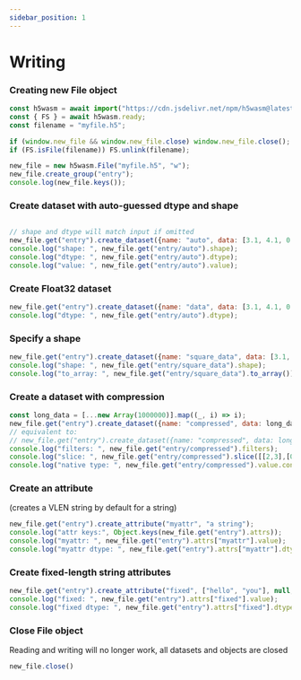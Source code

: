 ```yaml
---
sidebar_position: 1
---
```

# Writing

### Creating new File object
```js
const h5wasm = await import("https://cdn.jsdelivr.net/npm/h5wasm@latest/dist/esm/hdf5_hl.js");
const { FS } = await h5wasm.ready;
const filename = "myfile.h5";

if (window.new_file && window.new_file.close) window.new_file.close();
if (FS.isFile(filename)) FS.unlink(filename);

new_file = new h5wasm.File("myfile.h5", "w");
new_file.create_group("entry");
console.log(new_file.keys());
```
<codapi-snippet sandbox="javascript" editor="basic" init-delay="500">
</codapi-snippet>

### Create dataset with auto-guessed dtype and shape
```js

// shape and dtype will match input if omitted
new_file.get("entry").create_dataset({name: "auto", data: [3.1, 4.1, 0.0, -1.0]});
console.log("shape: ", new_file.get("entry/auto").shape);
console.log("dtype: ", new_file.get("entry/auto").dtype);
console.log("value: ", new_file.get("entry/auto").value);
```
<codapi-snippet sandbox="javascript" editor="basic" init-delay="500">
</codapi-snippet>

### Create Float32 dataset
```js
new_file.get("entry").create_dataset({name: "data", data: [3.1, 4.1, 0.0, -1.0], dtype: '<f'});
console.log("dtype: ", new_file.get("entry/auto").dtype);
```
<codapi-snippet sandbox="javascript" editor="basic" init-delay="500">
</codapi-snippet>

### Specify a shape
```js
new_file.get("entry").create_dataset({name: "square_data", data: [3.1, 4.1, 0.0, -1.0], shape: [2,2], dtype: '<d'});
console.log("shape: ", new_file.get("entry/square_data").shape);
console.log("to_array: ", new_file.get("entry/square_data").to_array());
```
<codapi-snippet sandbox="javascript" editor="basic" init-delay="500">
</codapi-snippet>

### Create a dataset with compression
```js
const long_data = [...new Array(1000000)].map((_, i) => i);
new_file.get("entry").create_dataset({name: "compressed", data: long_data, shape: [1000, 1000], dtype: '<f', chunks: [100,100], compression: 9});
// equivalent to:
// new_file.get("entry").create_dataset({name: "compressed", data: long_data, shape: [1000, 1000], dtype: '<f', chunks=[100,100], compression='gzip', compression_opts=[9]});
console.log("filters: ", new_file.get("entry/compressed").filters);
console.log("slice: ", new_file.get("entry/compressed").slice([[2,3],[0,5]]));
console.log("native type: ", new_file.get("entry/compressed").value.constructor.name);
```
<codapi-snippet sandbox="javascript" editor="basic" init-delay="500">
</codapi-snippet>

### Create an attribute 
(creates a VLEN string by default for a string)
```js
new_file.get("entry").create_attribute("myattr", "a string");
console.log("attr keys:", Object.keys(new_file.get("entry").attrs));
console.log("myattr: ", new_file.get("entry").attrs["myattr"].value);
console.log("myattr dtype: ", new_file.get("entry").attrs["myattr"].dtype);
```
<codapi-snippet sandbox="javascript" editor="basic" init-delay="500">
</codapi-snippet>

### Create fixed-length string attributes
```js
new_file.get("entry").create_attribute("fixed", ["hello", "you"], null, "S5")
console.log("fixed: ", new_file.get("entry").attrs["fixed"].value);
console.log("fixed dtype: ", new_file.get("entry").attrs["fixed"].dtype);
```
<codapi-snippet sandbox="javascript" editor="basic" init-delay="500">
</codapi-snippet>

### Close File object
Reading and writing will no longer work, all datasets and objects are closed
```js
new_file.close()

```
<codapi-snippet sandbox="javascript" editor="basic" init-delay="500">
</codapi-snippet>